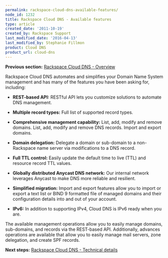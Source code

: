 ```yaml
---
permalink: rackspace-cloud-dns-available-features/
node_id: 1232
title: Rackspace Cloud DNS - Available features
type: article
created_date: '2011-10-19'
created_by: Rackspace Support
last_modified_date: '2016-04-13'
last_modified_by: Stephanie Fillmon
product: Cloud DNS
product_url: cloud-dns
---
```


**Previous section:** [Rackspace Cloud DNS - Overview](/how-to/rackspace-cloud-dns-overview)

Rackspace Cloud DNS automates and simplifies your Domain Name System
management and has many of the features you have been asking for,
including:

-   **REST-based API:** RESTful API lets you customize solutions to
    automate DNS management.

-   **Multiple record types:** Full list of supported record types.

-   **Comprehensive management capability:** List, add, modify and
    remove domains. List, add, modify and remove DNS records. Import and
    export domains.

-   **Domain delegation:** Delegate a domain or sub-domain to a
    non-Rackspace name server via modifications to a DNS record.

-   **Full TTL control:** Easily update the default time to live (TTL)
    and resource record TTL values.

-   **Globally distributed Anycast DNS network:** Our internal network
    leverages Anycast to make DNS more reliable and resilient.

-   **Simplified migration:** Import and export features allow you to
    import or export a text list or BIND 9 formatted file of managed
    domains and their configuration details into and out of your
    account.

-   **IPv6:** In addition to supporting IPv4, Cloud DNS is IPv6 ready
    when you are.

The available management operations allow you to easily manage domains,
sub-domains, and records via the REST-based API. Additionally, advances
operations are available that allow you to easily manage mail servers,
zone delegation, and create SPF records.

**Next steps:** [Rackspace Cloud DNS - Technical details](/how-to/rackspace-cloud-dns-technical-details)
